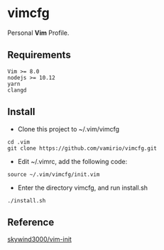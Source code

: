 # vimcfg
Personal **Vim** Profile.

## Requirements
```
Vim >= 8.0
nodejs >= 10.12
yarn
clangd
```

## Install
* Clone this project to ~/.vim/vimcfg
```
cd .vim
git clone https://github.com/vamirio/vimcfg.git
```
* Edit ~/.vimrc, add the following code:
```
source ~/.vim/vimcfg/init.vim
```
* Enter the directory vimcfg, and run install.sh
```
./install.sh
```

## Reference
[skywind3000/vim-init](https://github.com/skywind3000/vim-init)
